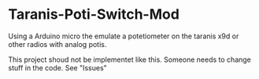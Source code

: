 # Taranis-Poti-Switch-Mod
Using a Arduino micro the emulate a potetiometer on the taranis x9d or other radios with analog potis.

This project shoud not be implementet like this. Someone needs to change stuff in the code. See "Issues"
